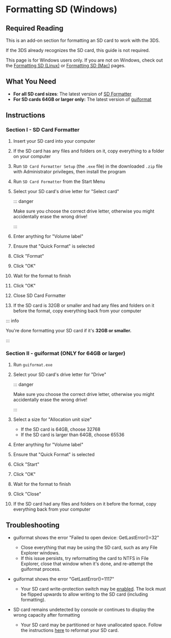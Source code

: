 # Formatting SD (Windows)

## Required Reading

This is an add-on section for formatting an SD card to work with the 3DS.

If the 3DS already recognizes the SD card, this guide is not required.

This page is for Windows users only. If you are not on Windows, check out the [Formatting SD (Linux)](formatting-sd-(linux)) or [Formatting SD (Mac)](formatting-sd-(mac)) pages.

## What You Need

* **For all SD card sizes**: The latest version of [SD Formatter](https://www.sdcard.org/downloads/formatter/sd-memory-card-formatter-for-windows-download/)
* **For SD cards 64GB or larger only:** The latest version of [guiformat](http://ridgecrop.co.uk/index.htm?guiformat.htm)

## Instructions

### Section I - SD Card Formatter

1. Insert your SD card into your computer
1. If the SD card has any files and folders on it, copy everything to a folder on your computer
1. Run `SD Card Formatter Setup` (the `.exe` file) in the downloaded `.zip` file with Administrator privileges, then install the program
1. Run `SD Card Formatter` from the Start Menu
1. Select your SD card's drive letter for "Select card"

    ::: danger

    Make sure you choose the correct drive letter, otherwise you might accidentally erase the wrong drive!

    :::

1. Enter anything for "Volume label"
1. Ensure that "Quick Format" is selected
1. Click "Format"
1. Click "OK"
1. Wait for the format to finish
1. Click "OK"
1. Close SD Card Formatter
1. If the SD card is 32GB or smaller and had any files and folders on it before the format, copy everything back from your computer

::: info

You're done formatting your SD card if it's **32GB or smaller.**

:::

### Section II - guiformat (ONLY for 64GB or larger)

1. Run `guiformat.exe`
1. Select your SD card's drive letter for "Drive"

    ::: danger

    Make sure you choose the correct drive letter, otherwise you might accidentally erase the wrong drive!

    :::

1. Select a size for "Allocation unit size"
    + If the SD card is 64GB, choose 32768
    + If the SD card is larger than 64GB, choose 65536
1. Enter anything for "Volume label"
1. Ensure that "Quick Format" is selected
1. Click "Start"
1. Click "OK"
1. Wait for the format to finish
1. Click "Close"
1. If the SD card had any files and folders on it before the format, copy everything back from your computer

## Troubleshooting

* guiformat shows the error "Failed to open device: GetLastError()=32"
    + Close everything that may be using the SD card, such as any File Explorer windows.
    + If this issue persists, try reformatting the card to NTFS in File Explorer, close that window when it's done, and re-attempt the guiformat process.

* guiformat shows the error "GetLastError()=1117"
    + Your SD card write-protection switch may be [enabled](/images/sdlock.png). The lock must be flipped upwards to allow writing to the SD card (including formatting).

* SD card remains undetected by console or continues to display the wrong capacity after formatting
    + Your SD card may be partitioned or have unallocated space. Follow the instructions [here](https://wiki.hacks.guide/wiki/SD_Clean/Windows) to reformat your SD card.
